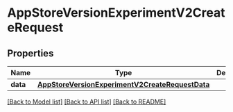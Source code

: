 # AppStoreVersionExperimentV2CreateRequest

## Properties
Name | Type | Description | Notes
------------ | ------------- | ------------- | -------------
**data** | [**AppStoreVersionExperimentV2CreateRequestData**](AppStoreVersionExperimentV2CreateRequestData.md) |  | 

[[Back to Model list]](../README.md#documentation-for-models) [[Back to API list]](../README.md#documentation-for-api-endpoints) [[Back to README]](../README.md)


